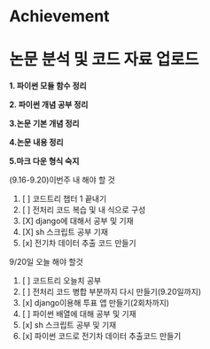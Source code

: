 # Achievement
논문 분석 및 코드 자료 업로드
=====================
**1. 파이썬 모듈 함수 정리**

**2. 파이썬 개념 공부 정리**

**3.논문 기본 개념 정리**

**4.논문 내용 정리**

**5.마크 다운 형식 숙지**




(9.16-9.20)이번주 내 해야 할 것
1. [ ] 코드트리 챕터 1 끝내기
2. [ ] 전처리 코드 복습 및 내 식으로 구성
6. [X] django에 대해서 공부 및 기재
7. [X] sh 스크립트 공부  기재
8. [x] 전기차 데이터 추출 코드 만들기


9/20일 오늘 해야 할것

1. [ ] 코드트리 오늘치 공부
2. [ ] 전처리 코드 병합 부분까지 다시 만들기(9.20일까지)
3. [x] django이용해 투표 앱 만들기(2회차까지)
4. [ ] 파이썬 배열에 대해 공부 및 기재
5. [x] sh 스크립트 공부 및 기재
6. [x] 파이썬 코드로 전기차 데이터 추출코드 만들기
